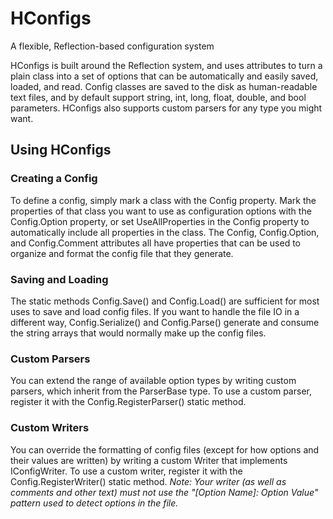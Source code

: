 # HConfigs

A flexible, Reflection-based configuration system

HConfigs is built around the Reflection system, and uses attributes to turn a plain class into a set of options that can be automatically and easily saved, loaded, and read. Config classes are saved to the disk as human-readable text files, and by default support string, int, long, float, double, and bool parameters. HConfigs also supports custom parsers for any type you might want.

## Using HConfigs
### Creating a Config
To define a config, simply mark a class with the Config property. Mark the properties of that class you want to use as configuration options with the Config.Option property, or set UseAllProperties in the Config property to automatically include all properties in the class. 
The Config, Config.Option, and Config.Comment attributes all have properties that can be used to organize and format the config file that they generate.

### Saving and Loading
The static methods Config.Save() and Config.Load() are sufficient for most uses to save and load config files. If you want to handle the file IO in a different way, Config.Serialize() and Config.Parse() generate and consume the string arrays that would normally make up the config files.

### Custom Parsers
You can extend the range of available option types by writing custom parsers, which inherit from the ParserBase type. To use a custom parser, register it with the Config.RegisterParser() static method.

### Custom Writers
You can override the formatting of config files (except for how options and their values are written) by writing a custom Writer that implements IConfigWriter. To use a custom writer, register it with the Config.RegisterWriter() static method.
*Note: Your writer (as well as comments and other text) must not use the "<tag>[Option Name]: Option Value" pattern used to detect options in the file.*
